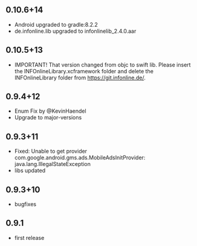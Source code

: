 ## 0.10.6+14
* Android upgraded to gradle:8.2.2
* de.infonline.lib upgraded to infonlinelib_2.4.0.aar

## 0.10.5+13
* IMPORTANT! That version changed from objc to swift lib. Please insert the INFOnlineLibrary.xcframework folder and delete the INFOnlineLibrary folder from https://git.infonline.de/.

## 0.9.4+12
* Enum Fix by @KevinHaendel
* Upgrade to major-versions

## 0.9.3+11
* Fixed: Unable to get provider com.google.android.gms.ads.MobileAdsInitProvider: java.lang.IllegalStateException
* libs updated

## 0.9.3+10
* bugfixes

## 0.9.1

* first release
